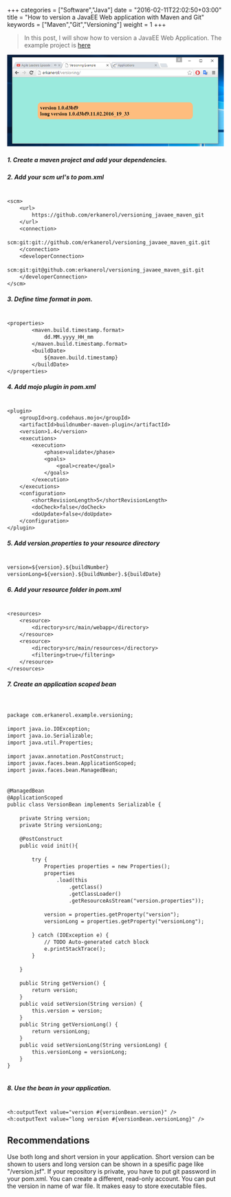 +++
categories = ["Software","Java"]
date = "2016-02-11T22:02:50+03:00"
title = "How to version a JavaEE Web application with Maven and Git"
keywords = ["Maven","Git","Versioning"]
weight = 1
+++
>In this post, I will show how to version a JavaEE Web Application.
The example project is [here](https://github.com/erkanerol/versioning_javaee_maven_git)

<img src="/img/screenshot.png" />

<!--more-->


##### 1. Create a maven project and add your dependencies.
##### 2. Add your scm url's to pom.xml

<pre><code class="xml">
&lt;scm&gt;
	&lt;url&gt;
		https://github.com/erkanerol/versioning_javaee_maven_git
	&lt;/url&gt;
	&lt;connection&gt;
	   scm:git:git://github.com/erkanerol/versioning_javaee_maven_git.git
	&lt;/connection&gt;
	&lt;developerConnection&gt;
		scm:git:git@github.com:erkanerol/versioning_javaee_maven_git.git
	&lt;/developerConnection&gt;
&lt;/scm&gt;
</code></pre>

##### 3. Define time format in pom.
<pre><code class="xml">
&lt;properties&gt;
		&lt;maven.build.timestamp.format&gt;
			dd.MM.yyyy_HH_mm
		&lt;/maven.build.timestamp.format&gt;
		&lt;buildDate&gt;
			${maven.build.timestamp}
		&lt;/buildDate&gt;
&lt;/properties&gt;
</code></pre>

##### 4. Add mojo plugin  in pom.xml

<pre><code class="xml">
&lt;plugin&gt;
	&lt;groupId&gt;org.codehaus.mojo&lt;/groupId&gt;
	&lt;artifactId&gt;buildnumber-maven-plugin&lt;/artifactId&gt;
	&lt;version&gt;1.4&lt;/version&gt;
	&lt;executions&gt;
		&lt;execution&gt;
			&lt;phase&gt;validate&lt;/phase&gt;
			&lt;goals&gt;
				&lt;goal&gt;create&lt;/goal&gt;
			&lt;/goals&gt;
		&lt;/execution&gt;
	&lt;/executions&gt;
	&lt;configuration&gt;
		&lt;shortRevisionLength&gt;5&lt;/shortRevisionLength&gt;
		&lt;doCheck&gt;false&lt;/doCheck&gt;
		&lt;doUpdate&gt;false&lt;/doUpdate&gt;
	&lt;/configuration&gt;
&lt;/plugin&gt;
</code></pre>

##### 5. Add version.properties to your resource directory

<pre><code>
version=${version}.${buildNumber}
versionLong=${version}.${buildNumber}.${buildDate}
</code></pre>


##### 6. Add your resource folder in pom.xml

<pre><code class="xml">
&lt;resources&gt;
	&lt;resource&gt;
		&lt;directory&gt;src/main/webapp&lt;/directory&gt;
	&lt;/resource&gt;
	&lt;resource&gt;
		&lt;directory&gt;src/main/resources&lt;/directory&gt;
		&lt;filtering&gt;true&lt;/filtering&gt;
	&lt;/resource&gt;
&lt;/resources&gt;
</code></pre>

##### 7. Create an application scoped bean

<pre><code class="java">

package com.erkanerol.example.versioning;

import java.io.IOException;
import java.io.Serializable;
import java.util.Properties;

import javax.annotation.PostConstruct;
import javax.faces.bean.ApplicationScoped;
import javax.faces.bean.ManagedBean;


@ManagedBean
@ApplicationScoped
public class VersionBean implements Serializable {

	private String version;
	private String versionLong;
	
	@PostConstruct
	public void init(){
		
		try {
			Properties properties = new Properties();
			properties
				.load(this
					.getClass()
					.getClassLoader()
					.getResourceAsStream("version.properties"));
		
			version = properties.getProperty("version");
			versionLong = properties.getProperty("versionLong");
			
		} catch (IOException e) {
			// TODO Auto-generated catch block
			e.printStackTrace();
		}
		
	}
		
	public String getVersion() {
		return version;
	}
	public void setVersion(String version) {
		this.version = version;
	}
	public String getVersionLong() {
		return versionLong;
	}
	public void setVersionLong(String versionLong) {
		this.versionLong = versionLong;
	}	
}

</code></pre>


##### 8. Use the bean in your application.

<pre><code>
&lt;h:outputText value="version #{versionBean.version}" /&gt;
&lt;h:outputText value="long version #{versionBean.versionLong}" /&gt;
</code></pre>

## Recommendations

Use both long and short version in your application. Short version can be shown to users and long version can be shown in a spesific page like "/version.jsf".
If your repository is private, you have to put git password in your pom.xml. You can create a different, read-only account.
You can put the version in name of war file. It makes easy to store executable files.
